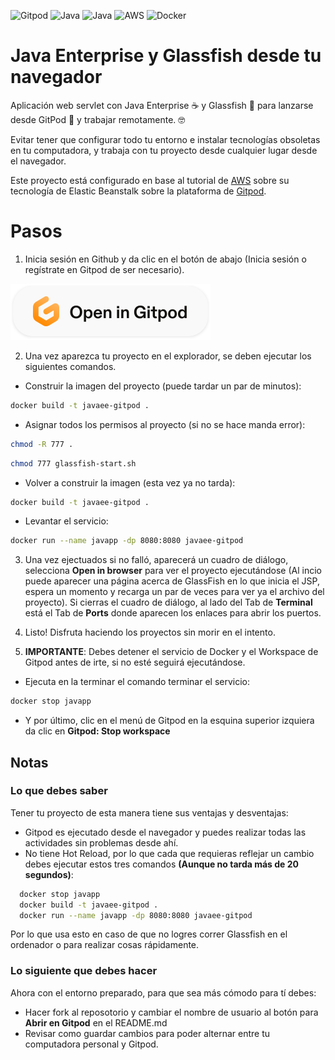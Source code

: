 ![Gitpod](https://img.shields.io/badge/gitpod-f06611.svg?style=for-the-badge&logo=gitpod&logoColor=white)
![Java](https://img.shields.io/badge/java-%23ED8B00.svg?style=for-the-badge&logo=java&logoColor=white)
![Java](https://img.shields.io/badge/glassfish-89CFF0.svg?style=for-the-badge&logo=java&logoColor=white)
![AWS](https://img.shields.io/badge/AWS-%23FF9900.svg?style=for-the-badge&logo=amazon-aws&logoColor=white)
![Docker](https://img.shields.io/badge/docker-%230db7ed.svg?style=for-the-badge&logo=docker&logoColor=white)

# Java Enterprise y Glassfish desde tu navegador
Aplicación web servlet con Java Enterprise ☕ y Glassfish 🐠 para lanzarse desde GitPod 🍵 y trabajar remotamente. 🤓

Evitar tener que configurar todo tu entorno e instalar tecnologías obsoletas en tu computadora, y trabaja con tu proyecto desde cualquier lugar desde el navegador.

Este proyecto está configurado en base al tutorial de [AWS](https://docs.aws.amazon.com/es_es/elasticbeanstalk/latest/dg/docker-glassfish-tutorial.html) sobre su tecnología de Elastic Beanstalk sobre la plataforma de [Gitpod](https://www.gitpod.io/docs/introduction/getting-started).

# Pasos

1. Inicia sesión en Github y da clic en el botón de abajo (Inicia sesión o regístrate en Gitpod de ser necesario).

<a href="https://gitpod.io/#https://github.com/gomez-julian/dsepd-gitpod-javaee-glassfish"><img src="META-INF/open_in_gitpod.svg?raw=true" /></a>

2. Una vez aparezca tu proyecto en el explorador, se deben ejecutar los siguientes comandos.

  - Construir la imagen del proyecto (puede tardar un par de minutos):
  
  ```bash
  docker build -t javaee-gitpod .
```

  - Asignar todos los permisos al proyecto (si no se hace manda error):
  
  ```bash
  chmod -R 777 .
```
  
  ```bash
  chmod 777 glassfish-start.sh
```

  - Volver a construir la imagen (esta vez ya no tarda):
  
  ```bash
  docker build -t javaee-gitpod .
```
  
  - Levantar el servicio:
  
  ```bash
  docker run --name javapp -dp 8080:8080 javaee-gitpod
```

3. Una vez ejectuados si no falló, aparecerá un cuadro de diálogo, selecciona **Open in browser** para ver el proyecto ejecutándose (Al incio puede aparecer una página acerca de GlassFish en lo que inicia el JSP, espera un momento y recarga un par de veces para ver ya el archivo del proyecto). Si cierras el cuadro de diálogo, al lado del Tab de **Terminal** está el Tab de **Ports** donde aparecen los enlaces para abrir los puertos.

4. Listo! Disfruta haciendo los proyectos sin morir en el intento. 

5. **IMPORTANTE**: Debes detener el servicio de Docker y el Workspace de Gitpod antes de irte, si no esté seguirá ejecutándose.

  - Ejecuta en la terminar el comando terminar el servicio:
  
   ```bash
  docker stop javapp
```

  - Y por último, clic en el menú de Gitpod en la esquina superior izquiera da clic en **Gitpod: Stop workspace**
  
## Notas

### Lo que debes saber

Tener tu proyecto de esta manera tiene sus ventajas y desventajas:

- Gitpod es ejecutado desde el navegador y puedes realizar todas las actividades sin problemas desde ahí.
- No tiene Hot Reload, por lo que cada que requieras reflejar un cambio debes ejecutar estos tres comandos **(Aunque no tarda más de 20 segundos)**:

```bash
  docker stop javapp
  docker build -t javaee-gitpod .
  docker run --name javapp -dp 8080:8080 javaee-gitpod
```

Por lo que usa esto en caso de que no logres correr Glassfish en el ordenador o para realizar cosas rápidamente.

### Lo siguiente que debes hacer

Ahora con el entorno preparado, para que sea más cómodo para tí debes:

- Hacer fork al reposotorio y cambiar el nombre de usuario al botón para **Abrir en Gitpod** en el README.md
- Revisar como guardar cambios para poder alternar entre tu computadora personal y Gitpod.
  
